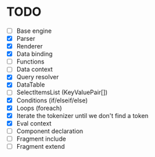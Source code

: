 # TODO

* [ ] Base engine
* [x] Parser
* [x] Renderer
* [x] Data binding
* [ ] Functions
* [ ] Data context
* [x] Query resolver
* [x] DataTable
* [ ] SelectItemsList (KeyValuePair[])
* [x] Conditions (if/elseif/else)
* [x] Loops (foreach)
* [x] Iterate the tokenizer until we don't find a token
* [x] Eval context
* [ ] Component declaration
* [ ] Fragment include
* [ ] Fragment extend